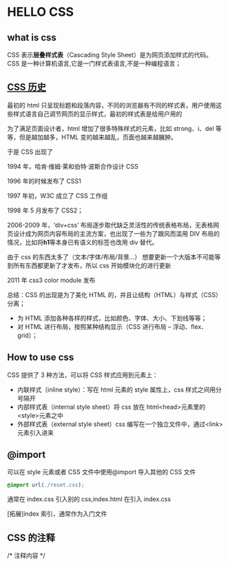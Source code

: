 # HELLO CSS

## what is css

CSS 表示**层叠样式表**（Cascading Style Sheet）是为网页添加样式的代码。
CSS 是一种计算机语言,它是一门样式表语言,不是一种编程语言；

## [CSS 历史](https://zh.wikipedia.org/wiki/%E5%B1%82%E5%8F%A0%E6%A0%B7%E5%BC%8F%E8%A1%A8#%E5%8E%86%E5%8F%B2)

最初的 html 只呈现标题和段落内容，不同的浏览器有不同的样式表，用户使用这些样式语言自己调节网页的显示样式，最初的样式表是给用户用的

为了满足页面设计者，html 增加了很多特殊样式的元素，比如 strong、i、del 等等，但是越加越多，HTML 变的越来越乱，页面也越来越臃肿。

于是 CSS 出现了

1994 年，哈肯·维姆·莱和伯特·波斯合作设计 CSS

1996 年的时候发布了 CSS1

1997 年初，W3C 成立了 CSS 工作组

1998 年 5 月发布了 CSS2；

2006-2009 年，‘div+css’ 布局逐步取代缺乏灵活性的传统表格布局，无表格网页设计成为网页内容布局的主流方案，也出现了一些为了跟风而滥用 DIV 布局的情况，比如将**h1**等本身已有语义的标签也改用 div 替代。

由于 css 的东西太多了（文本/字体/布局/背景...） 想要更新一个大版本不可能等到所有东西都更新了才发布，所以 css 开始模块化的进行更新

2011 年 css3 color module 发布

总结：CSS 的出现是为了美化 HTML 的，并且让结构（HTML）与样式（CSS）分离；

- 为 HTML 添加各种各样的样式，比如颜色、字体、大小、下划线等等；
- 对 HTML 进行布局，按照某种结构显示（CSS 进行布局 – 浮动、flex、grid）；

## How to use css

CSS 提供了 3 种方法，可以将 CSS 样式应用到元素上：

- 内联样式（inline style）：写在 html 元素的 style 属性上，css 样式之间用分号隔开
- 内部样式表（internal style sheet）将 css 放在 html\<head>元素里的\<style>元素之中
- 外部样式表（external style sheet）css 编写在一个独立文件中，通过\<link>元素引入进来
  
## @import

可以在 style 元素或者 CSS 文件中使用@import 导入其他的 CSS 文件

```css
@import url(./reset.css);
```

通常在 index.css 引入别的 css,index.html 在引入 index.css
 
[拓展]index 索引，通常作为入门文件

## CSS 的注释

/\* 注释内容 \*/
